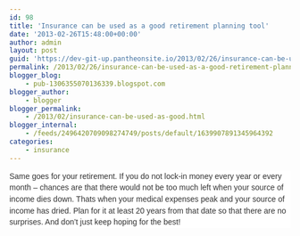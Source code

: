 ```yaml
---
id: 98
title: 'Insurance can be used as a good retirement planning tool'
date: '2013-02-26T15:48:00+00:00'
author: admin
layout: post
guid: 'https://dev-git-up.pantheonsite.io/2013/02/26/insurance-can-be-used-as-a-good-retirement-planning-tool/'
permalink: /2013/02/26/insurance-can-be-used-as-a-good-retirement-planning-tool/
blogger_blog:
    - pub-1306355070136339.blogspot.com
blogger_author:
    - blogger
blogger_permalink:
    - /2013/02/insurance-can-be-used-as-good.html
blogger_internal:
    - /feeds/2496420709098274749/posts/default/1639907891345964392
categories:
    - insurance
---
```


<div dir="ltr" style="text-align: left;"><div style="background-color: white; color: #333333; font-family: Arial, Helvetica, sans-serif; font-size: 14px; line-height: 20.700000762939453px; margin-bottom: 0.75em; padding: 0px;">Same goes for your retirement. If you do not lock-in money every year or every month – chances are that there would not be too much left when your source of income dies down. Thats when your medical expenses peak and your source of income has dried. Plan for it at least 20 years from that date so that there are no surprises. And don’t just keep hoping for the best!</div></div>